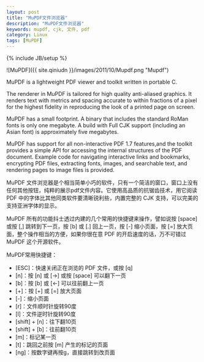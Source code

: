 ```yaml
---
layout: post
title: "MuPDF文件浏览器"
description: "MuPDF文件浏览器"
keywords: mupdf, cjk, 文件, pdf
category: Linux
tags: [MuPDF]
---
```

{% include JB/setup %}

![MuPDF]({{ site.qiniudn }}/images/2011/10/Mupdf.png "Mupdf")

<!-- more -->
MuPDF is a lightweight PDF viewer and toolkit written in portable C.

The renderer in MuPDF is tailored for high quality anti-aliased graphics. It renders text with metrics and spacing accurate to within fractions of a pixel for the highest fidelity in reproducing the look of a printed page on screen.

MuPDF has a small footprint. A binary that includes the standard RoMan fonts is only one megabyte. A build with Full CJK support (including an Asian font) is approximately five megabytes.

MuPDF has support for all non-interactive PDF 1.7 features,and the toolkit provides a simple API for accessing the internal structures of the PDF document. Example code for navigating interactive links and bookmarks, encrypting PDF files, extracting fonts, images, and searchable text, and rendering pages to image files is provided.

MuPDF 文件浏览器是个相当简单小巧的软件，只有一个简洁的窗口，窗口上没有任何其他按钮，纯粹的展示pdf文件内容。它使用高品质的抗锯齿技术，用它阅读 PDF 中的字体比其他同类软件要清晰锐利些，内置完整的 CJK 支持，可以完美的支持亚洲字体的显示。

MuPDF 所有的功能抖士透过内建的几个常用的快捷键来操作，譬如说按 [space] 或按 [,] 跳转到下一页，按 [b] 或 [.] 回上一页，按 [-] 缩小页面，按 [=] 放大页面，整个操作相当的方便，如果你很在意 PDF 的开启速度的话，万不可错过 MuPDF 这个开源软件。

MuPDF常用快捷键：

- [ESC]：快速关闭正在浏览的 PDF 文件，或按 [q]
- [n]：按 [n] 或 [→] 或按 [space] 可以翻下一页
- [b]：按 [b] 或 [←] 可以往前翻上一页
- [+]：按 [+] 或 [=] 放大页面
- [-]：缩小页面
- [r]：文件顺时针旋转90度
- [l]：文件逆时针旋转90度
- [shift] + [n]：往下翻10页
- [shift] + [b]：往前翻10页
- [m]：标记某一页
- [t]：跳回之前按 [m] 产生的标记的页面
- [ng]：按数字键再按g，直接跳转到改页面
